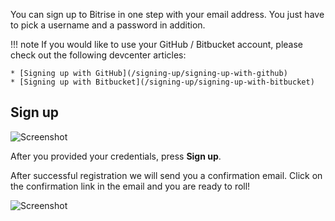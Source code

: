 You can sign up to Bitrise in one step with your email address. You just have to pick a username and a password in addition.

!!! note
    If you would like to use your GitHub / Bitbucket account, please check out the following devcenter articles:

    * [Signing up with GitHub](/signing-up/signing-up-with-github)
    * [Signing up with Bitbucket](/signing-up/signing-up-with-bitbucket)

## Sign up

![Screenshot](https://www.filepicker.io/api/file/8qfq6rUuStq8A0ODYTlQ)

After you provided your credentials, press **Sign up**.

After successful registration we will send you a confirmation email. Click on the confirmation link in the email and you are ready to roll!

![Screenshot](https://www.filepicker.io/api/file/xGNGnAkbQ3KCPGpLOL9j)

